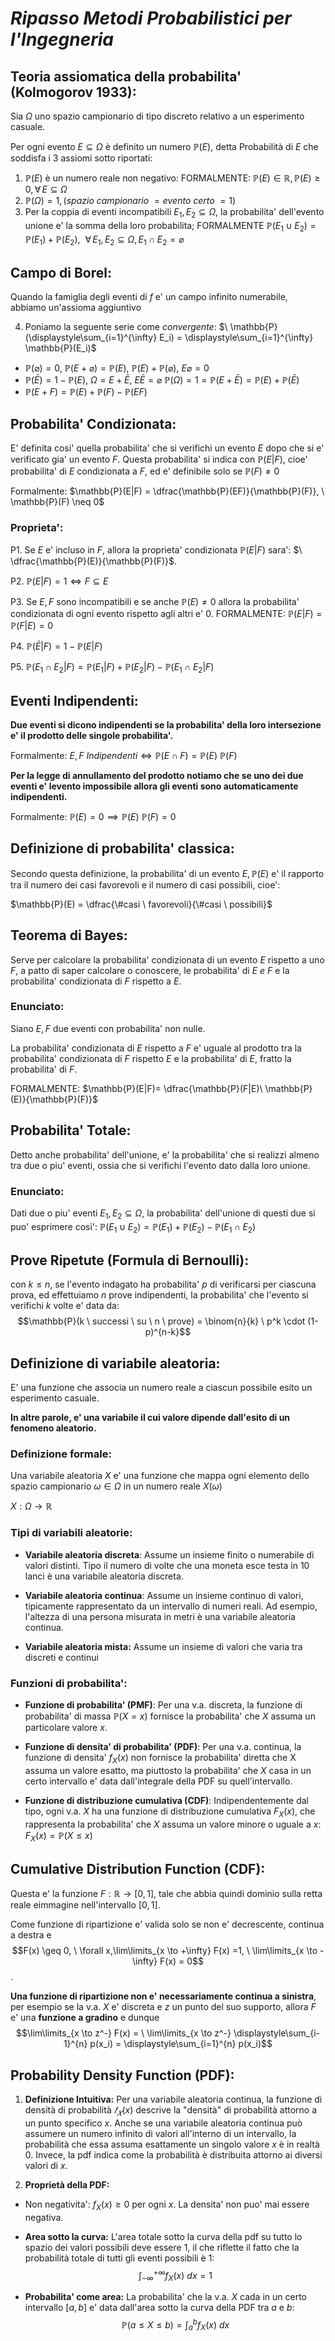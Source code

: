 # ***Ripasso Metodi Probabilistici per l'Ingegneria***
## **Teoria assiomatica della probabilita' (Kolmogorov 1933):**

Sia $\Omega$ uno spazio campionario di tipo discreto relativo a un esperimento casuale.

Per ogni evento $E \subseteq \Omega$ è definito un numero $\mathbb{P}(E)$, detta Probabilità di $E$ che soddisfa i 3 assiomi sotto riportati:

1. $\mathbb{P}(E)$ è un numero reale non negativo: FORMALMENTE: $\mathbb{P}(E) \in \mathbb{R}, \mathbb{P}(E) \geq 0, \forall \, E \subseteq \Omega$
2. $\mathbb{P}(\Omega)=1, (spazio \ campionario \ = evento \ certo \ = 1)$
3. Per la coppia di eventi incompatibili $E_1, E_2 \subseteq \Omega$, la probabilita' dell'evento unione e' la somma della loro probabilita; FORMALMENTE $\mathbb{P}(E_1 \cup E_2) = \mathbb{P}(E_1) + \mathbb{P}(E_2), \ \ \forall \, E_1, E_2 \subseteq \Omega, E_1 \cap E_2 = \varnothing$

## **Campo di Borel:**
Quando la famiglia degli eventi di $f$ e' un campo infinito numerabile, abbiamo un'assioma aggiuntivo

4. Poniamo la seguente serie come $convergente$: $\ \mathbb{P}(\displaystyle\sum_{i=1}^{\infty} E_i) =  \displaystyle\sum_{i=1}^{\infty} \mathbb{P}(E_i)$

- $\mathbb{P}(\varnothing) =0, \ \mathbb{P}(E + \varnothing) = \mathbb{P}(E), \ \mathbb{P}(E) + \mathbb{P}(\varnothing), \ E\varnothing = 0$
- $\mathbb{P}(\bar E) = 1 - \mathbb{P}(E), \ \Omega = E+\bar E, \ E\bar E = \varnothing \ \mathbb{P}(\Omega) = 1 = \mathbb{P}(E + \bar E) = \mathbb{P}(E) + \mathbb{P}(\bar E)$
- $\mathbb{P}(E+F) = \mathbb{P}(E) + \mathbb{P}(F) - \mathbb{P}(EF)$

## **Probabilita' Condizionata:**

E' definita cosi' quella probabilita' che si verifichi un evento $E$ dopo che si e' verificato gia' un evento $F$. Questa probabilita' si indica con $\mathbb{P}(E|F)$, cioe' probabilita' di $E$ condizionata a $F$, ed e' definibile solo se $\mathbb{P}(F) \neq 0$

Formalmente: $\mathbb{P}(E|F) = \dfrac{\mathbb{P}(EF)}{\mathbb{P}(F)}, \ \mathbb{P}(F) \neq 0$

### **Proprieta':**

P1. Se $E$ e' incluso in $F$, allora la proprieta' condizionata $\mathbb{P}(E|F)$ sara': $\ \dfrac{\mathbb{P}(E)}{\mathbb{P}(F)}$.

P2. $\mathbb{P}(E|F) = 1 \iff F \subseteq E$

P3. Se $E,F$ sono incompatibili  e se anche $\mathbb{P}(E) \neq 0$ allora la probabilita' condizionata di ogni evento rispetto agli altri e' $0$. FORMALMENTE: $\mathbb{P}(E|F)= \mathbb{P}(F|E) = 0$

P4. $\mathbb{P}(\bar E|F)=1 -\mathbb{P}(E|F)$

P5. $\mathbb{P}(E_1 \cap E_2|F) = \mathbb{P}(E_1|F) + \mathbb{P}(E_2|F) - \mathbb{P}(E_1 \cap E_2|F)$

## **Eventi Indipendenti:**

**Due eventi si dicono indipendenti se la probabilita' della loro intersezione e' il prodotto delle singole probabilita'.**

Formalmente: $E,F \ Indipendenti \iff \mathbb{P}(E \cap F) = \mathbb{P}(E) \ \mathbb{P}(F)$

**Per la legge di annullamento del prodotto notiamo che se uno dei due eventi e' levento impossibile allora gli eventi sono automaticamente indipendenti.**

Formalmente: $\mathbb{P}(E) = 0 \implies \mathbb{P}(E) \ \mathbb{P}(F) = 0$

## **Definizione di probabilita' classica:**

Secondo questa definizione, la probabilita' di un evento $E, \mathbb{P}(E)$ e' il rapporto tra il numero dei casi favorevoli e il numero di casi possibili, cioe':

$\mathbb{P}(E) = \dfrac{\#casi \ favorevoli}{\#casi \ possibili}$

## **Teorema di Bayes:**

Serve per calcolare la probabilita' condizionata di un evento $E$ rispetto a uno $F$, a patto di saper calcolare o conoscere, le probabilita' di $E \ e \ F$ e la probabilita' condizionata di $F$ rispetto a $E$.

### **Enunciato:**
Siano $E,F$ due eventi con probabilita' non nulle.

La probabilita' condizionata di $E$ rispetto a $F$ e' uguale al prodotto tra la probabilita' condizionata di $F$ rispetto $E$ e la probabilita' di  $E$, fratto la probabilita' di $F$.

FORMALMENTE: $\mathbb{P}(E|F)= \dfrac{\mathbb{P}(F|E)\ \mathbb{P}(E)}{\mathbb{P}(F)}$

## **Probabilita' Totale:**

Detto anche probabilita' dell'unione, e' la probabilita' che si realizzi almeno tra due o piu' eventi, ossia che si verifichi l'evento dato dalla loro unione.

### **Enunciato:**

Dati due o piu' eventi $E_1,E_2 \subseteq \Omega$, la probabilita' dell'unione di questi due si puo' esprimere cosi': $\mathbb{P}(E_1 \cup E_2) = \mathbb{P}(E_1) + \mathbb{P}(E_2) - \mathbb{P}(E_1 \cap E_2)$

## **Prove Ripetute (Formula di Bernoulli):**

con $k \leq n$, se l'evento indagato ha probabilita' $p$ di verificarsi per ciascuna prova, ed effettuiamo $n$ prove indipendenti, la probabilita' che l'evento si verifichi $k$ volte e' data da: $$\mathbb{P}(k \ successi \ su \ n \ prove) = \binom{n}{k} \ p^k \cdot (1-p)^{n-k}$$

## **Definizione di variabile aleatoria:** 

E' una funzione che associa un numero reale a ciascun possibile esito un esperimento casuale.

**In altre parole, e' una variabile il cui valore dipende dall'esito di un fenomeno aleatorio.**

### **Definizione formale:**

Una variabile aleatoria $X$ e' una funzione che mappa ogni elemento dello spazio campionario $\omega \in \Omega$ in un numero reale $X(\omega)$

$X : \Omega \to \mathbb{R}$

### **Tipi di variabili aleatorie:**

- **Variabile aleatoria discreta**: Assume un insieme finito o numerabile di valori distinti. Tipo il numero di volte che una moneta esce testa in 10 lanci è una variabile aleatoria discreta.

- **Variabile aleatoria continua**: Assume un insieme continuo di valori, tipicamente rappresentato da un intervallo di numeri reali. Ad esempio, l'altezza di una persona misurata in metri è una variabile aleatoria continua.

- **Variabile aleatoria mista:** Assume un insieme di valori che varia tra discreti e continui

### **Funzioni di probabilita':**

- **Funzione di probabilita' (PMF)**: Per una v.a. discreta, la funzione di probabilita' di massa $\mathbb{P}(X=x)$ fornisce la probabilita' che $X$ assuma un particolare valore $x$.

- **Funzione di densita' di probabilita' (PDF)**: Per una v.a. continua, la funzione di densita' $f_X(x)$ non fornisce la probabilita' diretta che X assuma un valore esatto, ma piuttosto la probabilita' che $X$ casa in un certo intervallo e' data dall'integrale della PDF su quell'intervallo.

- **Funzione di distribuzione cumulativa (CDF)**: Indipendentemente dal tipo, ogni  v.a. $X$ ha una funzione di distribuzione cumulativa $F_X(x)$, che rappresenta la probabilita' che $X$ assuma un valore minore o uguale a $x$: $F_X(x) = \mathbb{P}(X \leq x)$


## **Cumulative Distribution Function (CDF):**

Questa e' la funzione $F:\mathbb{R} \to [0,1]$, tale che abbia quindi dominio sulla retta reale eimmagine nell'intervallo $[0, 1]$.

Come funzione di ripartizione e' valida solo se non e' decrescente, continua a destra e $$F(x) \geq 0, \ \forall x,\lim\limits_{x \to +\infty} F(x) =1, \ \lim\limits_{x \to -\infty} F(x) = 0$$.

**Una funzione di ripartizione non e' necessariamente continua a sinistra**, per esempio se la v.a. $X$ e' discreta e $z$ un punto del suo supporto, allora $F$ e' una **funzione a gradino** e dunque $$\lim\limits_{x \to z^-} F(x) = \ \lim\limits_{x \to z^-} \displaystyle\sum_{i-1}^{n} p(x_i) = \displaystyle\sum_{i=1}^{n} p(x_i)$$

## **Probability Density Function (PDF):**

1. **Definizione Intuitiva:**
Per una variabile aleatoria continua, la funzione di densità di probabilità 
$𝑓_𝑋(x)$ descrive la "densità" di probabilità attorno a un punto specifico $x$.
Anche se una variabile aleatoria continua può assumere un numero infinito di valori all'interno di un intervallo, la probabilità che essa assuma esattamente un singolo valore $x$ è in realtà $0$. Invece, la pdf indica come la probabilità è distribuita attorno ai diversi valori di $x$.

2. **Proprietà della PDF:** 
- Non negativita': $f_X(x) \geq 0$ per ogni $x$. La densita' non puo' mai essere negativa.

- **Area sotto la curva:** L'area totale sotto la curva della pdf su tutto lo spazio dei valori possibili deve essere 1, il che riflette il fatto che la probabilità totale di tutti gli eventi possibili è 1: $$\int_{-\infty}^{+\infty} f_X(x) \ dx = 1$$

- **Probabilita' come area:** La probabilita' che la v.a. $X$ cada in un certo intervallo $[a, b]$ e' data dall'area sotto la curva della PDF tra $a$ e $b$: $$\mathbb{P}(a \leq X \leq b)= \int_a^b f_X(x) \ dx$$